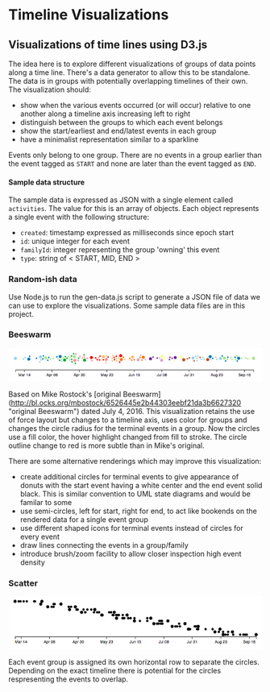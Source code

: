 # Timeline Visualizations
## Visualizations of time lines using D3.js

The idea here is to explore different visualizations of groups of data points along a time line.  There's a data generator to allow this to be standalone. The data is in groups with potentially overlapping timelines of their own.  The visualization should:

* show when the various events occurred (or will occur) relative to one another along a timeline axis increasing left to right
* distinguish between the groups to which each event belongs
* show the start/earliest and end/latest events in each group
* have a minimalist representation similar to a sparkline

Events only belong to one group.  There are no events in a group earlier than the event tagged as `START` and none are later than the event tagged as `END`.

#### Sample data structure
The sample data is expressed as JSON with a single element called `activities`.  The value for this is an array of objects.  Each object represents a single event with the following structure:

 * `created`: timestamp expressed as milliseconds since epoch start
 * `id`: unique integer for each event
 * `familyId`: integer representing the group 'owning' this event
 * `type`: string of < START, MID, END >

### Random-ish data
Use Node.js to run the gen-data.js script to generate a JSON file of data we can use to explore the visualizations.  Some sample data files are in this project.  

### Beeswarm
![sample](beeswarm-sample.png "Beeswarm sample image")

Based on Mike Rostock's [original Beeswarm] (http://bl.ocks.org/mbostock/6526445e2b44303eebf21da3b6627320 "original Beeswarm") dated July 4, 2016.  This visualization retains the use of force layout but changes to a timeline axis, uses color for groups and changes the circle radius for the terminal events in a group. Now the circles use a fill color, the hover highlight changed from fill to stroke.  The circle outline change to red is more subtle than in Mike's original.

There are some alternative renderings which may improve this visualization:

* create additional circles for terminal events to give appearance of donuts with the start event having a white center and the end event solid black. This is similar convention to UML state diagrams and would be familar to some
* use semi-circles, left for start, right for end, to act like bookends on the rendered data for a single event group
* use different shaped icons for terminal events instead of circles for every event 
* draw lines connecting the events in a group/family
* introduce brush/zoom facility to allow closer inspection high event density

### Scatter
![sample](scatter-sample.png "Scattersample image")

Each event group is assigned its own horizontal row to separate the circles. Depending on the exact timeline there is potential for the circles respresenting the events to overlap.

